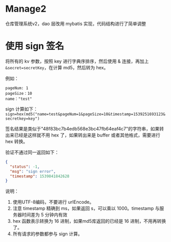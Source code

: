# Manage2
仓库管理系统v2，dao 层改用 mybatis 实现，代码结构进行了简单调整

# 使用 sign 签名

将所有的 kv 参数，按照 key 进行字典序排序，然后使用 & 连接，再加上 `&secret=secretKey`，在计算 md5，然后转为 hex。

例如：

```
pageNum: 1
pageSize：10
name："test"
```

sign 计算如下：
`sign=hex(md5("name=test&pageNum=1&pageSize=10&timestamp=1539251693123&secretkey=key")`

签名结果是类似于"48f83bc7b4edb568e3bc47fb64eaf4c7"的字符串，如果转出来已经是这样就不用 hex 了，如果转出来是 buffer 或者其他格式，需要进行 hex 转换。

验证不通过同一返回如下：

```json
{
  "status": -1,
  "msg": "sign error",
  "timestamp": 1539841842628
}
```

说明：

1. 使用UTF-8编码，不要进行 urlEncode。
2. 注意 timestamp 精确到 ms，如果返回 s，可以乘以 1000。timestamp 与服务器时间差为 5 分钟内有效
3. hex 函数表示转换为 16 进制，如果md5库返回的已经是 16 进制，不用再转换了。
4. 所有请求的参数都参与 sign 计算。



